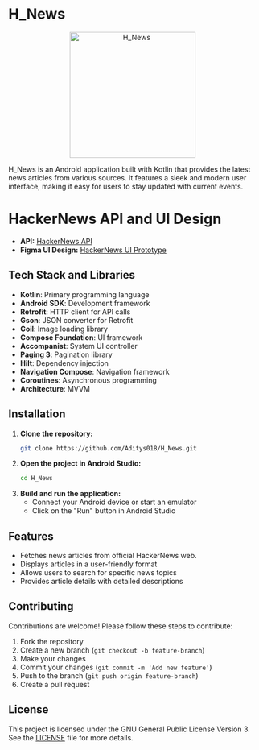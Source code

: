# H_News

<p align="center">
  <img src="https://github.com/user-attachments/assets/dd2b12c5-f829-4587-86a0-d1c4867a6cd8" alt="H_News" width="250" height="250" style="margin-right: 10px;">
</p>

H_News is an Android application built with Kotlin that provides the latest news articles from various sources. It features a sleek and modern user interface, making it easy for users to stay updated with current events.

# HackerNews API and UI Design

- **API:** [HackerNews API](https://hn.algolia.com/api)  
- **Figma UI Design:** [HackerNews UI Prototype](https://www.figma.com/proto/jIlTIRF8b8Iz3uSYln8bew/H_News?page-id=0%3A1&node-id=7-4416&viewport=561%2C371%2C0.29&t=98KiAz9ux80QNfh6-1&scaling=scale-down&content-scaling=fixed&starting-point-node-id=7%3A4416)


## Tech Stack and Libraries
- **Kotlin**: Primary programming language
- **Android SDK**: Development framework
- **Retrofit**: HTTP client for API calls
- **Gson**: JSON converter for Retrofit
- **Coil**: Image loading library
- **Compose Foundation**: UI framework
- **Accompanist**: System UI controller
- **Paging 3**: Pagination library
- **Hilt**: Dependency injection
- **Navigation Compose**: Navigation framework
- **Coroutines**: Asynchronous programming
- **Architecture**: MVVM

## Installation

1. **Clone the repository:**
   ```bash
   git clone https://github.com/Aditys018/H_News.git
   ```
2. **Open the project in Android Studio:**
   ```bash
   cd H_News
   ```
3. **Build and run the application:**
   - Connect your Android device or start an emulator
   - Click on the "Run" button in Android Studio
  
## Features

- Fetches news articles from official HackerNews web.
- Displays articles in a user-friendly format
- Allows users to search for specific news topics
- Provides article details with detailed descriptions

## Contributing

Contributions are welcome! Please follow these steps to contribute:

1. Fork the repository
2. Create a new branch (`git checkout -b feature-branch`)
3. Make your changes
4. Commit your changes (`git commit -m 'Add new feature'`)
5. Push to the branch (`git push origin feature-branch`)
6. Create a pull request

## License

This project is licensed under the GNU General Public License Version 3. See the [LICENSE](LICENSE) file for more details.

